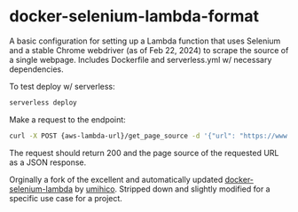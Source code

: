 # docker-selenium-lambda-format

A basic configuration for setting up a Lambda function that uses Selenium and a stable Chrome webdriver (as of Feb 22, 2024) to scrape the source of a single webpage. Includes Dockerfile and serverless.yml w/ necessary dependencies.

To test deploy w/ serverless:
```bash
serverless deploy
```

Make a request to the endpoint:
```bash
curl -X POST {aws-lambda-url}/get_page_source -d '{"url": "https://www.example.com"}'
```

The request should return 200 and the page source of the requested URL as a JSON response.

Orginally a fork of the excellent and automatically updated [docker-selenium-lambda](https://github.com/umihico/docker-selenium-lambda) by [umihico](https://github.com/umihico). Stripped down and slightly modified for a specific use case for a project.
